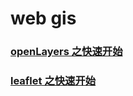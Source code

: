 # web gis

### [openLayers 之快速开始](./ol-0.md)

### [leaflet 之快速开始](./leaflet-00.md)

<!-- ### [openLayers 之地图控件](./ol-control.md) -->
